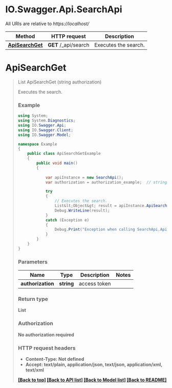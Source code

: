 # IO.Swagger.Api.SearchApi

All URIs are relative to *https://localhost/*

Method | HTTP request | Description
------------- | ------------- | -------------
[**ApiSearchGet**](SearchApi.md#apisearchget) | **GET** /_api/search | Executes the search.


<a name="apisearchget"></a>
# **ApiSearchGet**
> List<Object> ApiSearchGet (string authorization)

Executes the search.

### Example
```csharp
using System;
using System.Diagnostics;
using IO.Swagger.Api;
using IO.Swagger.Client;
using IO.Swagger.Model;

namespace Example
{
    public class ApiSearchGetExample
    {
        public void main()
        {
            
            var apiInstance = new SearchApi();
            var authorization = authorization_example;  // string | access token

            try
            {
                // Executes the search.
                List&lt;Object&gt; result = apiInstance.ApiSearchGet(authorization);
                Debug.WriteLine(result);
            }
            catch (Exception e)
            {
                Debug.Print("Exception when calling SearchApi.ApiSearchGet: " + e.Message );
            }
        }
    }
}
```

### Parameters

Name | Type | Description  | Notes
------------- | ------------- | ------------- | -------------
 **authorization** | **string**| access token | 

### Return type

**List<Object>**

### Authorization

No authorization required

### HTTP request headers

 - **Content-Type**: Not defined
 - **Accept**: text/plain, application/json, text/json, application/xml, text/xml

[[Back to top]](#) [[Back to API list]](../README.md#documentation-for-api-endpoints) [[Back to Model list]](../README.md#documentation-for-models) [[Back to README]](../README.md)

